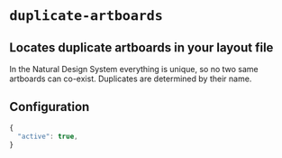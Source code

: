 # ```duplicate-artboards```

## Locates duplicate artboards in your layout file

In the Natural Design System everything is unique, so no two same artboards can co-exist. Duplicates are determined by their name.

## Configuration

```js
{
  "active": true,
}
```